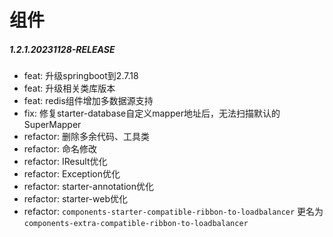 # 组件

##### 1.2.1.20231128-RELEASE

* feat: 升级springboot到2.7.18
* feat: 升级相关类库版本
* feat: redis组件增加多数据源支持
* fix: 修复starter-database自定义mapper地址后，无法扫描默认的SuperMapper
* refactor: 删除多余代码、工具类
* refactor: 命名修改
* refactor: IResult优化
* refactor: Exception优化
* refactor: starter-annotation优化
* refactor: starter-web优化
* refactor: `components-starter-compatible-ribbon-to-loadbalancer`
  更名为`components-extra-compatible-ribbon-to-loadbalancer`
